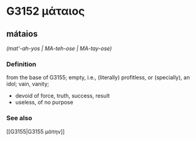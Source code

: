 # G3152 μάταιος

## mátaios

_(mat'-ah-yos | MA-teh-ose | MA-tay-ose)_

### Definition

from the base of G3155; empty, i.e., (literally) profitless, or (specially), an idol; vain, vanity; 

- devoid of force, truth, success, result
- useless, of no purpose

### See also

[[G3155|G3155 μάτην]]
